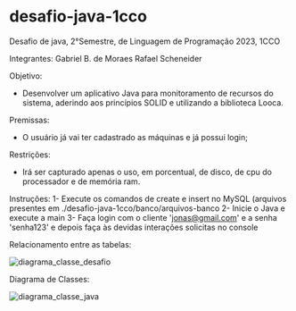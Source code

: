 # desafio-java-1cco
Desafio de java, 2°Semestre, de Linguagem de Programação 2023, 1CCO 

Integrantes: 
Gabriel B. de Moraes 
Rafael Scheneider


Objetivo:
- Desenvolver um aplicativo Java para monitoramento de recursos do sistema, aderindo aos princípios SOLID e utilizando a biblioteca Looca.

Premissas:
- O usuário já vai ter cadastrado as máquinas e já possui login;

Restrições: 
- Irá ser capturado apenas o uso, em porcentual, de disco, de cpu do processador e de memória ram.

Instruções: 
1- Execute os comandos de create e insert no MySQL (arquivos presentes em ./desafio-java-1cco/banco/arquivos-banco
2- Inicie o Java e execute a main
3- Faça login com o cliente 'jonas@gmail.com' e a senha 'senha123' e depois faça às devidas interações solicitas no console 



Relacionamento entre as tabelas:

![diagrama_classe_desafio](https://github.com/gabrielBmoraes/desafio-java-1cco/assets/125585512/0911f2c0-7b6d-43a1-8e63-dc6cb10b8e83)



Diagrama de Classes: 

![diagrama_classe_java](https://github.com/gabrielBmoraes/desafio-java-1cco/assets/125585512/882052d9-708f-4633-8783-0edd0b071ebb)
